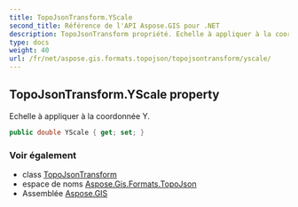 ```yaml
---
title: TopoJsonTransform.YScale
second_title: Référence de l'API Aspose.GIS pour .NET
description: TopoJsonTransform propriété. Echelle à appliquer à la coordonnée Y.
type: docs
weight: 40
url: /fr/net/aspose.gis.formats.topojson/topojsontransform/yscale/
---
```

## TopoJsonTransform.YScale property

Echelle à appliquer à la coordonnée Y.

```csharp
public double YScale { get; set; }
```

### Voir également

* class [TopoJsonTransform](../)
* espace de noms [Aspose.Gis.Formats.TopoJson](../../topojsontransform/)
* Assemblée [Aspose.GIS](../../../)


